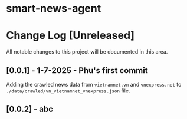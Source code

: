 # smart-news-agent

# Change Log [Unreleased]
All notable changes to this project will be documented in this area.
## [0.0.1] - 1-7-2025 - Phu's first commit
Adding the crawled news data from `vietnamnet.vn` and `vnexpress.net` to `./data/crawled/vn_vietnamnet_vnexpress.json` file.
## [0.0.2] - abc